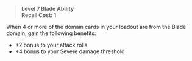 > **Level 7 Blade Ability**  
> **Recall Cost:** 1

When 4 or more of the domain cards in your loadout are from the Blade domain, gain the following benefits:

- +2 bonus to your attack rolls
- +4 bonus to your Severe damage threshold
